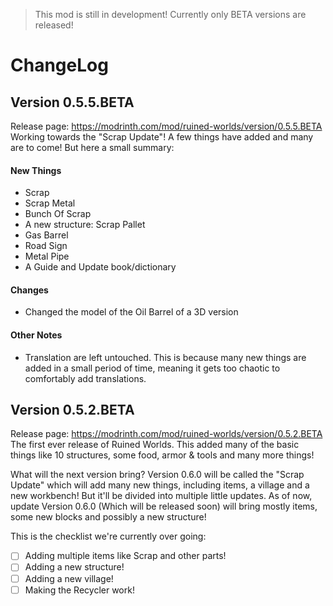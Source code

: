 > This mod is still in development! Currently only BETA versions are released!
# ChangeLog
## Version 0.5.5.BETA
Release page: https://modrinth.com/mod/ruined-worlds/version/0.5.5.BETA <br/>
Working towards the "Scrap Update"! A few things have added and many are to come! But here a small summary:
#### New Things
* Scrap
* Scrap Metal
* Bunch Of Scrap
* A new structure: Scrap Pallet
* Gas Barrel
* Road Sign
* Metal Pipe
* A Guide and Update book/dictionary
#### Changes
* Changed the model of the Oil Barrel of a 3D version
#### Other Notes
* Translation are left untouched. This is because many new things are added in a small period of time, meaning it gets too chaotic to comfortably add translations.
## Version 0.5.2.BETA
Release page: https://modrinth.com/mod/ruined-worlds/version/0.5.2.BETA<br/>
The first ever release of Ruined Worlds. This added many of the basic things like 10 structures, some food, armor & tools and many more things!

What will the next version bring? Version 0.6.0 will be called the "Scrap Update" which will add many new things, including items, a village and a new workbench! But it'll be divided into multiple little updates. As of now, update Version 0.6.0 (Which will be released soon) will bring mostly items, some new blocks and possibly a new structure!

This is the checklist we're currently over going:
- [ ] Adding multiple items like Scrap and other parts!
- [ ] Adding a new structure!
- [ ] Adding a new village!
- [ ] Making the Recycler work!
